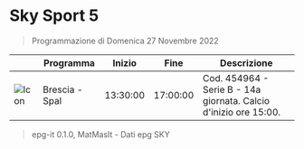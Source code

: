 # Sky Sport 5
> Programmazione di Domenica 27 Novembre 2022

||Programma|Inizio|Fine|Descrizione|
|---|---|---|---|---|
|![Icon](https://guidatv.sky.it/uuid/12f3665d-8006-4ead-80a1-7662b087974c/cover?md5ChecksumParam=8c38bdd7f64ab26eb3621577e0479220)|Brescia - Spal|13:30:00|17:00:00|Cod. 454964 - Serie B - 14a giornata. Calcio d&#039;inizio ore 15:00.



 > epg-it 0.1.0, MatMasIt - Dati epg SKY